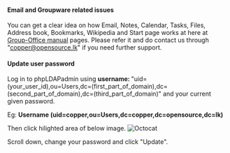 #### Email and Groupware related issues

You can get a clear idea on how Email, Notes, Calendar, Tasks, Files, Address book, Bookmarks, Wikipedia and Start page works at here at [Group-Office manual](https://groupoffice.readthedocs.io/en/latest/) pages. Please refer it and do contact us through "copper@opensource.lk" if you need further support.

#### Update user password

Log in to phpLDAPadmin using <b>username: </b> "uid=(your_user_id),ou=Users,dc=(first_part_of_domain),dc=(second_part_of_domain),dc=(third_part_of_domain)" and your current given password. 

Eg: <b> Username (uid=copper,ou=Users,dc=copper,dc=opensource,dc=lk)</b>

Then click hilighted area of below image.
![Octocat](images/phpLDAPadmin_password.png)

Scroll down, change your password and click "Update".